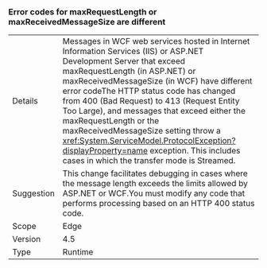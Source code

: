 ### Error codes for maxRequestLength or maxReceivedMessageSize are different

|   |   |
|---|---|
|Details|Messages in WCF web services hosted in Internet Information Services (IIS) or ASP.NET Development Server that exceed maxRequestLength (in ASP.NET) or maxReceivedMessageSize (in WCF) have different error codeThe HTTP status code has changed from 400 (Bad Request) to 413 (Request Entity Too Large), and messages that exceed either the maxRequestLength or the maxReceivedMessageSize setting throw a <xref:System.ServiceModel.ProtocolException?displayProperty=name> exception. This includes cases in which the transfer mode is Streamed.|
|Suggestion|This change facilitates debugging in cases where the message length exceeds the limits allowed by ASP.NET or WCF.You must modify any code that performs processing based on an HTTP 400 status code.|
|Scope|Edge|
|Version|4.5|
|Type|Runtime|

